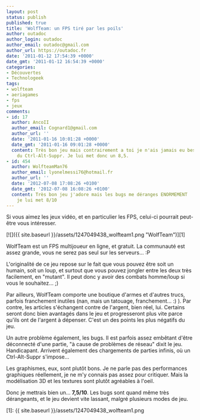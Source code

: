 ```yaml
---
layout: post
status: publish
published: true
title: 'WolfTeam: un FPS tiré par les poils'
author: outadoc
author_login: outadoc
author_email: outadoc@gmail.com
author_url: https://outadoc.fr
date: '2011-01-12 17:54:39 +0000'
date_gmt: '2011-01-12 16:54:39 +0000'
categories:
- Découvertes
- Technologeek
tags:
- wolfteam
- aeriagames
- fps
- jeux
comments:
- id: 17
  author: AncoII
  author_email: Cognard1@gmail.com
  author_url: ''
  date: '2011-01-16 10:01:28 +0000'
  date_gmt: '2011-01-16 09:01:28 +0000'
  content: Très bon jeu mais contrairement a toi je n'ais jamais eu besoin
    du Ctrl-Alt-Suppr. Je lui met donc un 8,5.
- id: 454
  author: WolfteamMan76
  author_email: lyonelmessi76@hotmail.fr
  author_url: ''
  date: '2012-07-08 17:08:26 +0100'
  date_gmt: '2012-07-08 16:08:26 +0100'
  content: Très bon jeu j'adore mais les bugs me déranges ENORMEMENT
    je lui met 8/10
---
```

Si vous aimez les jeux vidéo, et en particulier les FPS, celui-ci pourrait peut-être vous intéresser.

[![]({{ site.baseurl }}/assets/1247049438_wolfteam1.png "WolfTeam")][1]

WolfTeam est un FPS multijoueur en ligne, et gratuit. La communauté est assez grande, vous ne serez pas seul sur les serveurs... :P

L'originalité de ce jeu repose sur le fait que vous pouvez être soit un humain, soit un loup, et surtout que vous pouvez jongler entre les deux très facilement, en "mutant". Il peut donc y avoir des combats homme/loup si vous le souhaitez... ;)

Par ailleurs, WolfTeam comporte une boutique d'armes et d'autres trucs, parfois franchement inutiles (nan, mais un tatouage, franchement... :) ). Par contre, les articles s'échangent contre de l'argent, bien réel, lui. Certains seront donc bien avantagés dans le jeu et progresseront plus vite parce qu'ils ont de l'argent à dépenser. C'est un des points les plus négatifs du jeu.

Un autre problème également, les bugs. Il est parfois assez embêtant d'être déconnecté d'une partie, "à cause de problèmes de réseau" dixit le jeu. Handicapant. Arrivent également des chargements de parties infinis, où un Ctrl-Alt-Suppr s'impose...

Les graphismes, eux, sont plutôt bons. Je ne parle pas des performances graphiques réellement, je ne m'y connais pas assez pour critiquer. Mais la modélisation 3D et les textures sont plutôt agréables à l'oeil.

Donc je mettrais bien un... **7,5/10**. Les bugs sont quand même très dérangeants, et le jeu devient vite lassant, malgré plusieurs modes de jeu.

[1]: {{ site.baseurl }}/assets/1247049438_wolfteam1.png
